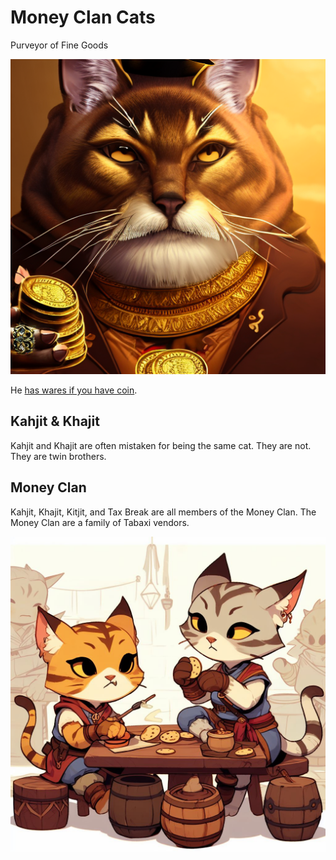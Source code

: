 # Money Clan Cats

Purveyor of Fine Goods

![Khajit](Khajit.png)

He [has wares if you have coin](https://youtu.be/LQvsA8uduGA?t=1).

## Kahjit & Khajit

Kahjit and Khajit are often mistaken for being the same cat. They are not. They are twin brothers.

## Money Clan

Kahjit, Khajit, Kitjit, and Tax Break are all members of the Money Clan. The Money Clan are a family of Tabaxi vendors.

![Money Clan](moneyclan.jpg)
